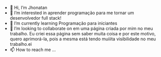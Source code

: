 - 👋 Hi, I’m Jhonatan 
- 👀 I’m interested in aprender programação para  me tornar um desenvolvedor full stack!
- 🌱 I’m currently learning Programação para iniciantes
- 💞️ I’m looking to collaborate on  em uma página criada por mim no meu trabalho. Eu criei essa página sem saber muita coisa e por este motivo, quero aprimorá-la, pois a mesma está tendo muiiita visibilidade no meu trabalho.ei
- 📫 How to reach me ...

<!---
Jhon-P/Jhon-P is a ✨ special ✨ repository because its `README.md` (this file) appears on your GitHub profile.
You can click the Preview link to take a look at your changes.
--->
